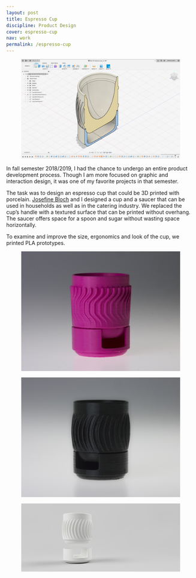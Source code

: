 ```yaml
---
layout: post
title: Espresso Cup
discipline: Product Design
cover: espresso-cup
nav: work
permalink: /espresso-cup
---
```


<figure class="figure-grid-text-right">
  <img src="/assets/images/espresso-cup/espresso-cup-fusion-model.png" srcset="/assets/images/espresso-cup/espresso-cup-fusion-model@2x.png 2x" alt="CAD model in Autodesk Fusion 360">
</figure>
<article markdown="1">
In fall semester 2018/2019, I had the chance to undergo an entire product development process. Though I am more focused on graphic and interaction design, it was one of my favorite projects in that semester.

The task was to design an espresso cup that could be 3D printed with porcelain. [Josefine Bloch](https://instagr.am/jozebel) and I designed a cup and a saucer that can be used in households as well as in the catering industry. We replaced the cup’s handle with a textured surface that can be printed without overhang. The saucer offers space for a spoon and sugar without wasting space horizontally.

To examine and improve the size, ergonomics and look of the cup, we printed PLA prototypes.
</article>
<div class="div-grid-2 div-grid-2-large div-grid-left">
  <figure>
    <img src="/assets/images/espresso-cup/1-espresso-cup-prototype.jpg" alt="PLA prototype">
  </figure>
  <figure>
    <img src="/assets/images/espresso-cup/2-espresso-cup-prototype.jpg" alt="PLA prototype">
  </figure>
</div>
<figure class="figure-grid-full">
  <img src="/assets/images/espresso-cup/espresso-cup-render.png" srcset="/assets/images/espresso-cup/espresso-cup-render@2x.png 2x" alt="Espresso Cup 3D model">
</figure>